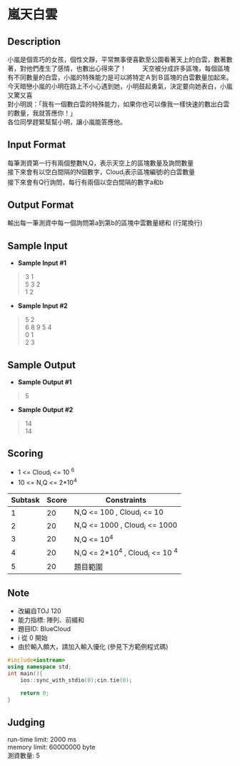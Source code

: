 # 嵐天白雲
## Description
小嵐是個乖巧的女孩，個性文靜，平常無事便喜歡至公園看著天上的白雲，數著數著，對他們產生了感情，也數出心得來了！  　　
天空被分成許多區塊，每個區塊有不同數量的白雲，小嵐的特殊能力是可以將特定Ａ到Ｂ區塊的白雲數量加起來。    
今天暗戀小嵐的小明在路上不小心遇到她，小明鼓起勇氣，決定要向她表白，小嵐又驚又喜  
對小明說：「我有一個數白雲的特殊能力，如果你也可以像我一樣快速的數出白雲的數量，我就答應你！」  
各位同學趕緊幫幫小明，讓小嵐能答應他。  

## Input  Format
每筆測資第一行有兩個整數N,Q，表示天空上的區塊數量及詢問數量  
接下來會有以空白間隔的N個數字，Cloud<sub>i</sub>表示區塊編號i的白雲數量  
接下來會有Q行詢問，每行有兩個以空白間隔的數字a和b  

## Output Format
輸出每一筆測資中每一個詢問第a到第b的區塊中雲數量總和 (行尾換行)  

## Sample Input
  - **Sample Input #1**
  > 3 1  
  > 5 3 2  
  > 1 2  
  
  - **Sample Input #2**
  > 5 2  
  > 6 8 9 5 4  
  > 0 1  
  > 2 3  

  
## Sample Output
  - **Sample Output #1**
  > 5  
  
  - **Sample Output #2**
  > 14  
  > 14  
  
## Scoring 
  * 1  <= Cloud<sub>i</sub> <= 10 <sup>6</sup>
  * 10 <= N,Q <= 2*10<sup>4</sup>
  
| Subtask | Score | Constraints 
| ------- | ----- | -----------  
| 1       | 20    |  N,Q <= 100 , Cloud<sub>i</sub> <= 10
| 2       | 20    |  N,Q <= 1000 , Cloud<sub>i</sub> <= 1000
| 3       | 20    |  N,Q <= 10<sup>4</sup> 
| 4       | 20    |  N,Q <= 2*10<sup>4</sup> , Cloud<sub>i</sub> <= 10 <sup>4</sup>
| 5       | 20    | 題目範圍 

## Note
  * 改編自TOJ 120
  * 能力指標: 陣列、前綴和
  * 題目ID: BlueCloud
  * i 從 0 開始
  * 由於輸入頗大，請加入輸入優化 (參見下方範例程式碼)
```cpp
#include<iostream>
using namespace std;
int main(){
	ios::sync_with_stdio(0);cin.tie(0);
	
	return 0;
}
```
## Judging
run-time limit: 2000 ms  
memory limit: 60000000 byte  
測資數量: 5
